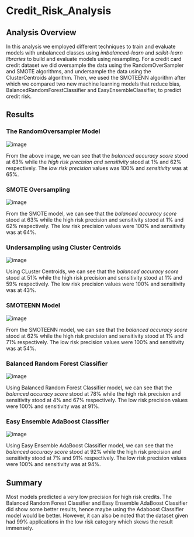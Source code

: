 # Credit_Risk_Analysis

## Analysis Overview
In this analysis we employed different techniques to train and evaluate models with unbalanced classes using *imbalanced-learn* and *scikit-learn libraries* to build and evaluate models using resampling. For a credit card credit dataset we did oversample the data using the RandomOverSampler and SMOTE algorithms, and undersample the data using the ClusterCentroids algorithm. Then, we used the SMOTEENN algorithm after which we compared two new machine learning models that reduce bias, BalancedRandomForestClassifier and EasyEnsembleClassifier, to predict credit risk.

## Results
### The RandomOversampler Model

![image](https://user-images.githubusercontent.com/92342751/155858694-6966b8d5-fab7-47f9-9660-0228c7a42bc2.png)

From the above image, we can see that the *balanced accuracy score* stood at 63% while the *high risk precision and sensitivity* stood at 1% and 62% respectively. The *low risk precision* values was 100% and *sensitivity* was at 65%.

### SMOTE Oversampling

![image](https://user-images.githubusercontent.com/92342751/155858800-e148a56c-f8ea-43f3-a452-419cbbd64433.png)

From the SMOTE model, we can see that the *balanced accuracy score* stood at 63% while the high risk precision and sensitivity stood at 1% and 62% respectively. The low risk precision values were 100% and sensitivity was at 64%.

### Undersampling using Cluster Centroids

![image](https://user-images.githubusercontent.com/92342751/155858897-682a1bcb-d9da-4490-b7f5-39c44c160eb7.png)

Using CLuster Centroids, we can see that the *balanced accuracy score* stood at 51% while the high risk precision and sensitivity stood at 1% and 59% respectively. The low risk precision values were 100% and sensitivity was at 43%.

### SMOTEENN Model

![image](https://user-images.githubusercontent.com/92342751/155858937-3d8a1860-3628-4948-903b-577726765461.png)

From the SMOTEENN model, we can see that the *balanced accuracy score* stood at 62% while the high risk precision and sensitivity stood at 1% and 71% respectively. The low risk precision values were 100% and sensitivity was at 54%.

### Balanced Random Forest Classifier

![image](https://user-images.githubusercontent.com/92342751/155858977-2fe52e3f-aa6b-46a5-a7a1-3360d1cec7ba.png)

Using Balanced Random Forest Classifier model, we can see that the *balanced accuracy score* stood at 78% while the high risk precision and sensitivity stood at 4% and 67% respectively. The low risk precision values were 100% and sensitivity was at 91%.

### Easy Ensemble AdaBoost Classifier

![image](https://user-images.githubusercontent.com/92342751/155859025-74a91d50-79e6-4750-b29e-32fd0ab2e710.png)

Using Easy Ensemble AdaBoost Classifier model, we can see that the *balanced accuracy score* stood at 92% while the high risk precision and sensitivity stood at 7% and 91% respectively. The low risk precision values were 100% and sensitivity was at 94%.

## Summary
Most models predicted a very low precision for high risk credits. The Balanced Random Forest Classifier and Easy Ensemble AdaBoost Classifier did show some better results, hence maybe using the Adaboost Classifier model would be better. However, it can also be noted that the dataset given had 99% applications in the low risk category which skews the result immensely. 



